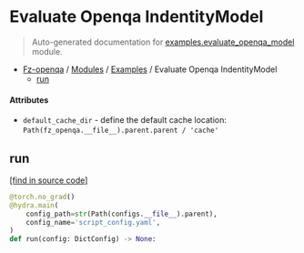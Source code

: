 # Evaluate Openqa IndentityModel

> Auto-generated documentation for [examples.evaluate_openqa_model](blob/master/examples/evaluate_openqa_model.py) module.

- [Fz-openqa](../README.md#fz-openqa-index) / [Modules](../MODULES.md#fz-openqa-modules) / [Examples](index.md#examples) / Evaluate Openqa IndentityModel
    - [run](#run)

#### Attributes

- `default_cache_dir` - define the default cache location: `Path(fz_openqa.__file__).parent.parent / 'cache'`

## run

[[find in source code]](blob/master/examples/evaluate_openqa_model.py#L39)

```python
@torch.no_grad()
@hydra.main(
    config_path=str(Path(configs.__file__).parent),
    config_name='script_config.yaml',
)
def run(config: DictConfig) -> None:
```
